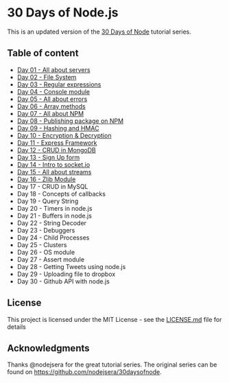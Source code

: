 # 30 Days of Node.js

This is an updated version of the [30 Days of Node](https://github.com/nodejsera/30daysofnode) tutorial series.

## Table of content

- [Day 01 - All about servers](https://github.com/nielslange/30-days-of-node-js/tree/master/Day%2001%20-%20All%20about%20servers)
- [Day 02 - File System](https://github.com/nielslange/30-days-of-node-js/tree/master/Day%2002%20-%20File%20System)
- [Day 03 - Regular expressions](https://github.com/nielslange/30-days-of-node-js/tree/master/Day%2003%20-%20Regular%20expressions)
- [Day 04 - Console module](https://github.com/nielslange/30-days-of-node-js/tree/master/Day%2004%20-%20Console%20module)
- [Day 05 - All about errors](https://github.com/nielslange/30-days-of-node-js/tree/master/Day%2005%20-%20All%20about%20errors)
- [Day 06 - Array methods](https://github.com/nielslange/30-days-of-node-js/tree/master/Day%2006%20-%20Array%20methods)
- [Day 07 - All about NPM](https://github.com/nielslange/30-days-of-node-js/tree/master/Day%2007%20-%20All%20about%20NPM)
- [Day 08 - Publishing package on NPM](https://github.com/nielslange/30-days-of-node-js/tree/master/Day%2008%20-%20Publishing%20package%20on%20NPM)
- [Day 09 - Hashing and HMAC](https://github.com/nielslange/30-days-of-node-js/tree/master/Day%2009%20-%20Hashing%20and%20HMAC)
- [Day 10 - Encryption & Decryption](https://github.com/nielslange/30-days-of-node-js/tree/master/Day%2010%20-%20Encryption%20%26%20Decryption)
- [Day 11 - Express Framework](https://github.com/nielslange/30-days-of-node-js/tree/master/Day%2011%20-%20Express%20Framework)
- [Day 12 - CRUD in MongoDB](https://github.com/nielslange/30-days-of-node-js/tree/master/Day%2012%20-%20CRUD%20in%20MongoDB)
- [Day 13 - Sign Up form](https://github.com/nielslange/30-days-of-node-js/tree/master/Day%2013%20-%20Sign%20Up%20form)
- [Day 14 - Intro to socket.io](https://github.com/nielslange/30-days-of-node-js/tree/master/Day%2014%20-%20Intro%20to%20socket.io)
- [Day 15 - All about streams](https://github.com/nielslange/30-days-of-node-js/tree/master/Day%2015%20-%20All%20about%20streams)
- [Day 16 - Zlib Module](https://github.com/nielslange/30-days-of-node-js/tree/master/Day%2016%20-%20Zlib%20Module)
- Day 17 - CRUD in MySQL
- Day 18 - Concepts of callbacks
- Day 19 - Query String
- Day 20 - Timers in node.js
- Day 21 - Buffers in node.js
- Day 22 - String Decoder
- Day 23 - Debuggers
- Day 24 - Child Processes
- Day 25 - Clusters
- Day 26 - OS module
- Day 27 - Assert module
- Day 28 - Getting Tweets using node.js
- Day 29 - Uploading file to dropbox
- Day 30 - Github API with node.js

## License
This project is licensed under the MIT License - see the [LICENSE.md](https://github.com/nielslange/30-days-of-node-js/blob/master/LICENSE.md) file for details

## Acknowledgments
Thanks @nodejsera for the great tutorial series. The original series can be found on https://github.com/nodejsera/30daysofnode.
